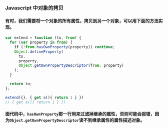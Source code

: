 ### Javascript 中对象的拷贝

#### 有时，我们需要将一个对象的所有属性，拷贝到另一个对象，可以用下面的方法实现。
```javascript
var extend = function (to, from) {
  for (var property in from) {
    if (!from.hasOwnProperty(property)) continue;
    Object.defineProperty(
      to,
      property,
      Object.getOwnPropertyDescriptor(from, property)
    );
  }

  return to;
};

extend({}, { get a(){ return 1 } })
// { get a(){ return 1 } })
```

#### 面代码中，`hasOwnProperty`那一行用来过滤掉继承的属性，否则可能会报错，因为`Object.getOwnPropertyDescriptor`读不到继承属性的属性描述对象。
